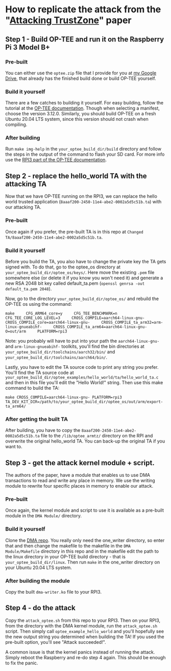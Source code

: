 # How to replicate the attack from the "[Attacking TrustZone](https://link.springer.com/article/10.1007/s11416-021-00413-y)" paper

## Step 1 - Build OP-TEE and run it on the Raspberry Pi 3 Model B+

### Pre-built

You can either use the `optee.zip` file that I provide for you at [my Google Drive](https://drive.google.com/file/d/1k0mB48RIh2ulVK3xNedkeFZ4rJizNBwS/view?usp=sharing), that already has the finished build done or build OP-TEE yourself.

### Build it yourself

There are a few catches to building it yourself. For easy building, follow the tutorial at the [OP-TEE documentation](https://optee.readthedocs.io/en/latest/building/gits/build.html#get-and-build-the-solution). Though when selecting a manifest, choose the version 3.12.0. Similarly, you should build OP-TEE on a fresh Ubuntu 20.04 LTS system, since this version should not crash when compiling.

### After building

Run `make img-help` in the `your_optee_build_dir/build` directory and follow the steps in the output of the command to flash your SD card.
For more info use the [RPI3 part of the OP-TEE documentation](https://optee.readthedocs.io/en/latest/building/devices/rpi3.html#build-instructions).

## Step 2 - replace the hello_world TA with the attacking TA

Now that we have OP-TEE running on the RPI3, we can replace the hello world trusted application (`8aaaf200-2450-11e4-abe2-0002a5d5c51b.ta`) with our attacking TA.

### Pre-built

Once again if you prefer, the pre-built TA is in this repo at `Changed TA/8aaaf200-2450-11e4-abe2-0002a5d5c51b.ta`.

### Build it yourself 

Before you build the TA, you also have to change the private key the TA gets signed with. To do that, go to the optee_os directory at `your_optee_build_dir/optee_os/keys/`. Here move the existing `.pem` file somewhere else (or delete it if you know you won't need it) and generate a new RSA 2048 bit key called default_ta.pem (`openssl genrsa -out default_ta.pem 2048`).

Now, go to the directory `your_optee_build_dir/optee_os/` and rebuild the OP-TEE os using the command:

```
make     CFG_ARM64_core=y     CFG_TEE_BENCHMARK=n     CFG_TEE_CORE_LOG_LEVEL=3     CROSS_COMPILE=aarch64-linux-gnu-     CROSS_COMPILE_core=aarch64-linux-gnu-     CROSS_COMPILE_ta_arm32=arm-linux-gnueabihf-     CROSS_COMPILE_ta_arm64=aarch64-linux-gnu-     O=out/arm     PLATFORM=rpi3
```
Note: you probably will have to put into your path the `aarch64-linux-gnu-` and `arm-linux-gnueabihf-` toolkits, you'll find the bin directories at `your_optee_build_dir/toolchains/aarch32/bin/` and `your_optee_build_dir/toolchains/aarch64/bin/`.

Lastly, you have to edit the TA source code to print any string you prefer. You'll find the TA source code at `your_optee_build_dir/optee_examples/hello_world/ta/hello_world_ta.c` and then in this file you'll edit the "Hello World!" string. 
Then use this make command to build the TA:

`make CROSS_COMPILE=aarch64-linux-gnu- PLATFORM=rpi3 TA_DEV_KIT_DIR=/path/to/your_optee_build_dir/optee_os/out/arm/export-ta_arm64/`

### After getting the built TA

After building, you have to copy the `8aaaf200-2450-11e4-abe2-0002a5d5c51b.ta` file to the `/lib/optee_armtz/` directory on the RPI and overwrite the original hello_world TA. You can back-up the original TA if you want to.

## Step 3 - get the attack kernel module + script.

The authors of the paper, have a module that enables us to use DMA transactions to read and write any place in memory. We use the writing module to rewrite four specific places in memory to enable our attack.

### Pre-built

Once again, the kernel module and script to use it is available as a pre-built module in the `DMA Module/` directory. 

### Build it yourself 

Clone the [DMA repo](https://github.com/ronst22/dma_repo.git). You really only need the one_writer directory, so enter that and then change the makefile to the makefile in the `DMA Module/Makefile` directory in this repo and in the makefile edit the path to the linux directory in your OP-TEE build directory - that is `your_optee_build_dir/linux`. Then run `make` in the one_writer directory on your Ubuntu 20.04 LTS system.

### After building the module

Copy the built `dma-writer.ko` file to your RPI3.

## Step 4 - do the attack

Copy the `attack_optee.sh` from this repo to your RPI3. Then on your RPI3, from the directory with the DMA kernel module, run the `attack_optee.sh` script.
Then simply call `optee_example_hello_world` and you'll hopefully see the new output string you determined when building the TA! If you used the pre-built option, you'll see "Attack succeeded!".

A common issue is that the kernel panics instead of running the attack. Simply reboot the Raspberry and re-do step 4 again. This should be enough to fix the panic.
